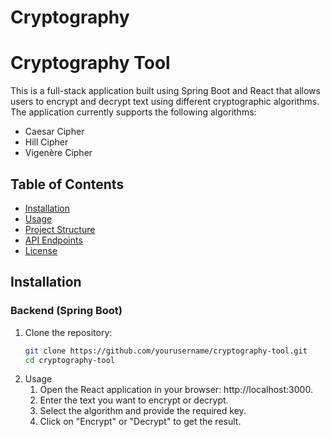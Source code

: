 # Cryptography
# Cryptography Tool

This is a full-stack application built using Spring Boot and React that allows users to encrypt and decrypt text using different cryptographic algorithms. The application currently supports the following algorithms:

- Caesar Cipher
- Hill Cipher
- Vigenère Cipher

## Table of Contents
- [Installation](#installation)
- [Usage](#usage)
- [Project Structure](#project-structure)
- [API Endpoints](#api-endpoints)
- [License](#license)

## Installation

### Backend (Spring Boot)

1. Clone the repository:
   ```bash
   git clone https://github.com/yourusername/cryptography-tool.git
   cd cryptography-tool

2. Usage
   1. Open the React application in your browser: http://localhost:3000.
   2. Enter the text you want to encrypt or decrypt.
   3. Select the algorithm and provide the required key.
   4. Click on "Encrypt" or "Decrypt" to get the result.
